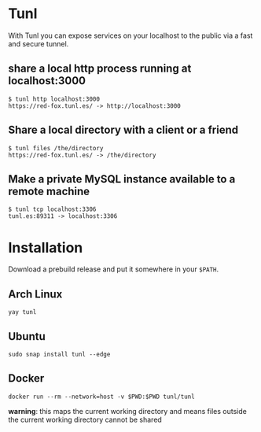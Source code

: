 # Tunl

With Tunl you can expose services on your localhost to the public via a fast and secure tunnel.

## share a local http process running at localhost:3000

```
$ tunl http localhost:3000
https://red-fox.tunl.es/ -> http://localhost:3000
```

## Share a local directory with a client or a friend

```
$ tunl files /the/directory
https://red-fox.tunl.es/ -> /the/directory
```

## Make a private MySQL instance available to a remote machine

```
$ tunl tcp localhost:3306
tunl.es:89311 -> localhost:3306
```

# Installation

Download a prebuild release and put it somewhere in your `$PATH`.

## Arch Linux

```
yay tunl
```

## Ubuntu

```
sudo snap install tunl --edge
```

## Docker

```
docker run --rm --network=host -v $PWD:$PWD tunl/tunl
```

**warning**: this maps the current working directory and means files outside the current working directory cannot be shared
